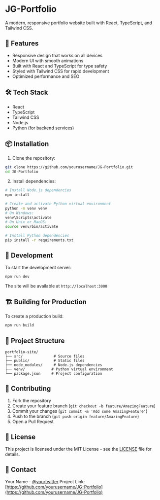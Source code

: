 # JG-Portfolio

A modern, responsive portfolio website built with React, TypeScript, and Tailwind CSS.

## 🚀 Features

- Responsive design that works on all devices
- Modern UI with smooth animations
- Built with React and TypeScript for type safety
- Styled with Tailwind CSS for rapid development
- Optimized performance and SEO

## 🛠️ Tech Stack

- React
- TypeScript
- Tailwind CSS
- Node.js
- Python (for backend services)

## 📦 Installation

1. Clone the repository:
```bash
git clone https://github.com/yourusername/JG-Portfolio.git
cd JG-Portfolio
```

2. Install dependencies:
```bash
# Install Node.js dependencies
npm install

# Create and activate Python virtual environment
python -m venv venv
# On Windows:
venv\Scripts\activate
# On Unix or MacOS:
source venv/bin/activate

# Install Python dependencies
pip install -r requirements.txt
```

## 🚀 Development

To start the development server:

```bash
npm run dev
```

The site will be available at `http://localhost:3000`

## 🏗️ Building for Production

To create a production build:

```bash
npm run build
```

## 📝 Project Structure

```
portfolio-site/
├── src/              # Source files
├── public/           # Static files
├── node_modules/     # Node.js dependencies
├── venv/            # Python virtual environment
└── package.json     # Project configuration
```

## 🤝 Contributing

1. Fork the repository
2. Create your feature branch (`git checkout -b feature/AmazingFeature`)
3. Commit your changes (`git commit -m 'Add some AmazingFeature'`)
4. Push to the branch (`git push origin feature/AmazingFeature`)
5. Open a Pull Request

## 📄 License

This project is licensed under the MIT License - see the [LICENSE](LICENSE) file for details.

## 👤 Contact

Your Name - [@yourtwitter](https://twitter.com/yourtwitter)
Project Link: [https://github.com/yourusername/JG-Portfolio](https://github.com/yourusername/JG-Portfolio)